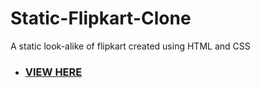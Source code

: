 # Static-Flipkart-Clone
A static look-alike of flipkart created using HTML and CSS
- ### [VIEW HERE](https://kaavyabaranwal.github.io/Static-Flipkart-Clone/) ###
